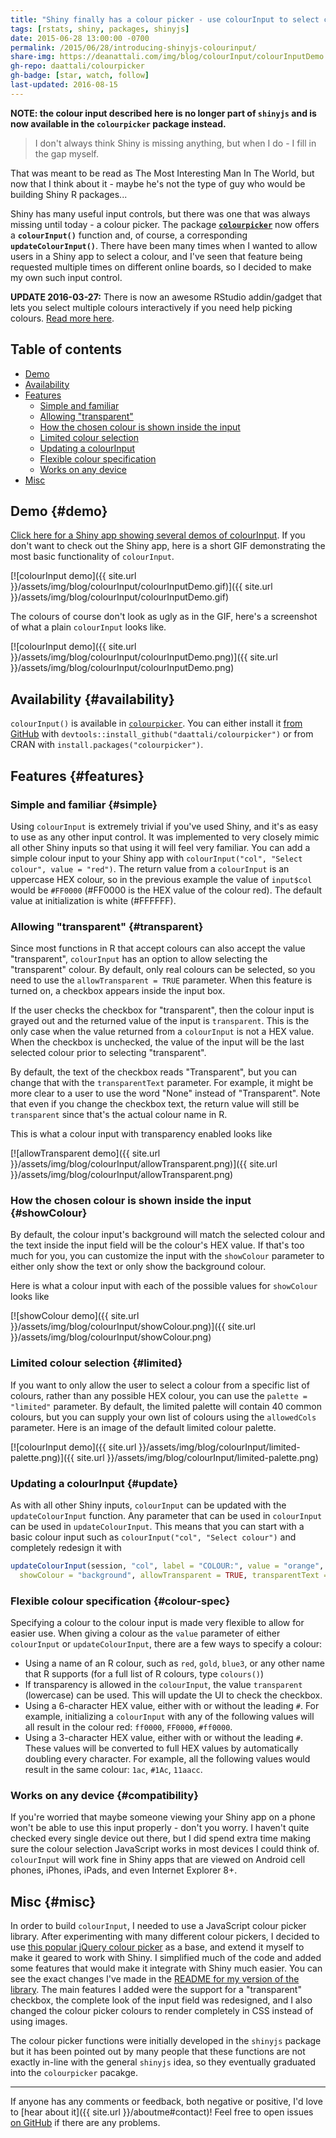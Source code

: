 ```yaml
---
title: "Shiny finally has a colour picker - use colourInput to select colours in Shiny apps"
tags: [rstats, shiny, packages, shinyjs]
date: 2015-06-28 13:00:00 -0700
permalink: /2015/06/28/introducing-shinyjs-colourinput/
share-img: https://deanattali.com/img/blog/colourInput/colourInputDemo.png
gh-repo: daattali/colourpicker
gh-badge: [star, watch, follow]
last-updated: 2016-08-15
---
```


**NOTE: the colour input described here is no longer part of `shinyjs` and is now available in the `colourpicker` package instead.**

> I don't always think Shiny is missing anything, but when I do - I fill in the gap myself.

That was meant to be read as The Most Interesting Man In The World, but now that I think about it - maybe he's not the type of guy who would be building Shiny R packages...

Shiny has many useful input controls, but there was one that was always missing until today - a colour picker.  The package [**`colourpicker`**](https://github.com/daattali/colourpicker) now offers a **`colourInput()`** function and, of course, a corresponding **`updateColourInput()`**. There have been many times when I wanted to allow users in a Shiny app to select a colour, and I've seen that feature being requested multiple times on different online boards, so I decided to make my own such input control.  

**UPDATE 2016-03-27:** There is now an awesome RStudio addin/gadget that lets you select multiple colours interactively if you need help picking colours. [Read more here](https://github.com/daattali/colourpicker#to-select-colours-to-use-in-your-r-code-colourpicker).  

## Table of contents

- [Demo](#demo)
- [Availability](#availability)
- [Features](#features)
  - [Simple and familiar](#simple)
  - [Allowing "transparent"](#transparent)
  - [How the chosen colour is shown inside the input](#showColour)
  - [Limited colour selection](#limited)
  - [Updating a colourInput](#update)
  - [Flexible colour specification](#colour-spec)
  - [Works on any device](#compatibility)
- [Misc](#misc)

## Demo {#demo}

[Click here for a Shiny app showing several demos of colourInput](https://daattali.com/shiny/colourInput/). If you don't want to check out the Shiny app, here is a short GIF demonstrating the most basic functionality of `colourInput`.

[![colourInput demo]({{ site.url }}/assets/img/blog/colourInput/colourInputDemo.gif)]({{ site.url }}/assets/img/blog/colourInput/colourInputDemo.gif)

The colours of course don't look as ugly as in the GIF, here's a screenshot of what a plain `colourInput` looks like.

[![colourInput demo]({{ site.url }}/assets/img/blog/colourInput/colourInputDemo.png)]({{ site.url }}/assets/img/blog/colourInput/colourInputDemo.png)

## Availability {#availability}

`colourInput()` is available in [`colourpicker`](https://github.com/daattali/colourpicker).  You can either install it [from GitHub](https://github.com/daattali/colourpicker) with `devtools::install_github("daattali/colourpicker")` or from CRAN with `install.packages("colourpicker")`.

## Features {#features}

### Simple and familiar {#simple}

Using `colourInput` is extremely trivial if you've used Shiny, and it's as easy to use as any other input control.  It was implemented to very closely mimic all other Shiny inputs so that using it will feel very familiar. You can add a simple colour input to your Shiny app with `colourInput("col", "Select colour", value = "red")`. The return value from a `colourInput` is an uppercase HEX colour, so in the previous example the value of `input$col` would be `#FF0000` (#FF0000 is the HEX value of the colour red). The default value at initialization is white (#FFFFFF).

### Allowing "transparent" {#transparent}

Since most functions in R that accept colours can also accept the value "transparent", `colourInput` has an option to allow selecting the "transparent" colour. By default, only real colours can be selected, so you need to use the `allowTransparent = TRUE` parameter. When this feature is turned on, a checkbox appears inside the input box.

If the user checks the checkbox for "transparent", then the colour input is grayed out and the returned value of the input is `transparent`. This is the only case when the value returned from a `colourInput` is not a HEX value. When the checkbox is unchecked, the value of the input will be the last selected colour prior to selecting "transparent".

By default, the text of the checkbox reads "Transparent", but you can change that with the `transparentText` parameter. For example, it might be more clear to a user to use the word "None" instead of "Transparent". Note that even if you change the checkbox text, the return value will still be `transparent` since that's the actual colour name in R.

This is what a colour input with transparency enabled looks like

[![allowTransparent demo]({{ site.url }}/assets/img/blog/colourInput/allowTransparent.png)]({{ site.url }}/assets/img/blog/colourInput/allowTransparent.png)

### How the chosen colour is shown inside the input {#showColour}

By default, the colour input's background will match the selected colour and the text inside the input field will be the colour's HEX value. If that's too much for you, you can customize the input with the `showColour` parameter to either only show the text or only show the background colour.

Here is what a colour input with each of the possible values for `showColour` looks like

[![showColour demo]({{ site.url }}/assets/img/blog/colourInput/showColour.png)]({{ site.url }}/assets/img/blog/colourInput/showColour.png)

### Limited colour selection {#limited}

If you want to only allow the user to select a colour from a specific list of colours, rather than any possible HEX colour, you can use the `palette = "limited"` parameter.  By default, the limited palette will contain 40 common colours, but you can supply your own list of colours using the `allowedCols` parameter. Here is an image of the default limited colour palette.

[![colourInput demo]({{ site.url }}/assets/img/blog/colourInput/limited-palette.png)]({{ site.url }}/assets/img/blog/colourInput/limited-palette.png)

### Updating a colourInput {#update}

As with all other Shiny inputs, `colourInput` can be updated with the `updateColourInput` function.  Any parameter that can be used in `colourInput` can be used in `updateColourInput`. This means that you can start with a basic colour input such as `colourInput("col", "Select colour")` and completely redesign it with

```r
updateColourInput(session, "col", label = "COLOUR:", value = "orange",
  showColour = "background", allowTransparent = TRUE, transparentText = "None")
```

### Flexible colour specification {#colour-spec}

Specifying a colour to the colour input is made very flexible to allow for easier use. When giving a colour as the `value` parameter of either `colourInput` or `updateColourInput`, there are a few ways to specify a colour:

- Using a name of an R colour, such as `red`, `gold`, `blue3`, or any other name that R supports (for a full list of R colours, type `colours()`)
- If transparency is allowed in the `colourInput`, the value `transparent` (lowercase) can be used. This will update the UI to check the checkbox.
- Using a 6-character HEX value, either with or without the leading `#`.  For example, initializing a `colourInput` with any of the following values will all result in the colour red: `ff0000`, `FF0000`, `#ff0000`.
- Using a 3-character HEX value, either with or without the leading `#`. These values will be converted to full HEX values by automatically doubling every character. For example, all the following values would result in the same colour: `1ac`, `#1Ac`, `11aacc`.

### Works on any device {#compatibility}

If you're worried that maybe someone viewing your Shiny app on a phone won't be able to use this input properly - don't you worry. I haven't quite checked every single device out there, but I did spend extra time making sure the colour selection JavaScript works in most devices I could think of. `colourInput` will work fine in Shiny apps that are viewed on Android cell phones, iPhones, iPads, and even Internet Explorer 8+.

## Misc {#misc}

In order to build `colourInput`, I needed to use a JavaScript colour picker library. After experimenting with many different colour pickers, I decided to use [this popular jQuery colour picker](https://github.com/claviska/jquery-minicolors) as a base, and extend it myself to make it geared to work with Shiny. I simplified much of the code and added some features that would make it integrate with Shiny much easier. You can see the exact changes I've made in the [README for my version of the library](https://github.com/daattali/jquery-colourpicker). The main features I added were the support for a "transparent" checkbox, the complete look of the input field was redesigned, and I also changed the colour picker colours to render completely in CSS instead of using images.

The colour picker functions were initially developed in the `shinyjs` package but it has been pointed out by many people that these functions are not exactly in-line with the general `shinyjs` idea, so they eventually graduated into the `colourpicker` pacakge.

---

If anyone has any comments or feedback, both negative or positive, I'd love to [hear about it]({{ site.url }}/aboutme#contact)! Feel free to open issues [on GitHub](https://github.com/daattali/colourpicker) if there are any problems.
